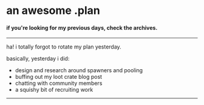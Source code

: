 # an awesome .plan

#### if you're looking for my previous days, check the archives.

---

ha!  i totally forgot to rotate my plan yesterday.

basically, yesterday i did:

- design and research around spawners and pooling
- buffing out my loot crate blog post
- chatting with community members
- a squishy bit of recruiting work

---


